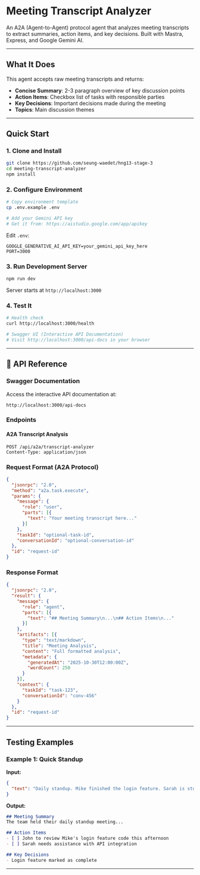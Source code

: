 # Meeting Transcript Analyzer

An A2A (Agent-to-Agent) protocol agent that analyzes meeting transcripts to extract summaries, action items, and key decisions. Built with Mastra, Express, and Google Gemini AI.

---

## What It Does

This agent accepts raw meeting transcripts and returns:

- **Concise Summary**: 2-3 paragraph overview of key discussion points
- **Action Items**: Checkbox list of tasks with responsible parties
- **Key Decisions**: Important decisions made during the meeting
- **Topics**: Main discussion themes

---

## Quick Start

### 1. Clone and Install

```bash
git clone https://github.com/seung-waedet/hng13-stage-3
cd meeting-transcript-analyzer
npm install
```

### 2. Configure Environment

```bash
# Copy environment template
cp .env.example .env

# Add your Gemini API key
# Get it from: https://aistudio.google.com/app/apikey
```

Edit `.env`:
```env
GOOGLE_GENERATIVE_AI_API_KEY=your_gemini_api_key_here
PORT=3000
```

### 3. Run Development Server

```bash
npm run dev
```

Server starts at `http://localhost:3000`

### 4. Test It

```bash
# Health check
curl http://localhost:3000/health

# Swagger UI (Interactive API Documentation)
# Visit http://localhost:3000/api-docs in your browser
```
---

## 📡 API Reference

### Swagger Documentation

Access the interactive API documentation at:
```
http://localhost:3000/api-docs
```

### Endpoints

#### A2A Transcript Analysis
```
POST /api/a2a/transcript-analyzer
Content-Type: application/json
```

### Request Format (A2A Protocol)

```json
{
  "jsonrpc": "2.0",
  "method": "a2a.task.execute",
  "params": {
    "message": {
      "role": "user",
      "parts": [{
        "text": "Your meeting transcript here..."
      }]
    },
    "taskId": "optional-task-id",
    "conversationId": "optional-conversation-id"
  },
  "id": "request-id"
}
```

### Response Format

```json
{
  "jsonrpc": "2.0",
  "result": {
    "message": {
      "role": "agent",
      "parts": [{
        "text": "## Meeting Summary\n...\n## Action Items\n..."
      }]
    },
    "artifacts": [{
      "type": "text/markdown",
      "title": "Meeting Analysis",
      "content": "Full formatted analysis",
      "metadata": {
        "generatedAt": "2025-10-30T12:00:00Z",
        "wordCount": 250
      }
    }],
    "context": {
      "taskId": "task-123",
      "conversationId": "conv-456"
    }
  },
  "id": "request-id"
}
```

---

## Testing Examples

### Example 1: Quick Standup

**Input:**
```json
{
  "text": "Daily standup. Mike finished the login feature. Sarah is stuck on the API integration and needs help. John will review Mike's code this afternoon."
}
```

**Output:**
```markdown
## Meeting Summary
The team held their daily standup meeting...

## Action Items
- [ ] John to review Mike's login feature code this afternoon
- [ ] Sarah needs assistance with API integration

## Key Decisions
- Login feature marked as complete
```
---
